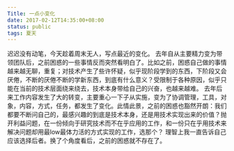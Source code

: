 ```yaml
---
Title: 一点小变化
date: 2017-02-12T14:35:00+08:00
status: public
tags: 夏天
---
```


迟迟没有动笔，今天趁着周末无人，写点最近的变化。
去年自从主要精力变为带领团队后，之前困惑的一些事情反而突然看明白了。比如之前，困惑自己做的事情越来越无聊，重复；对技术产生了些许怀疑，似乎现阶段学到的东西，下阶段又会厌倦，不断的厌倦不断的学新东西，到底有什么意义？受限制于各种原因，似乎只能在当前的技术层面绕来绕去，技术本身带给自己的兴奋，也越来越难。
去年后来工作内容发生了大的转变，主要重心一下子从实施，变为了协调管理，工具，对象，内容，方式，任务，都发生了变化。此情此景，之前的困惑也豁然开朗：我们都要不断问自己的，最感兴趣的到底是技术本身，还是用技术实现出来的价值？抛开利益问题，在一份倾向于研究技术而不在乎应用的工作，和一份只在乎用技术来解决问题却用最low最体力活的方式实现的工作，选那个？
理智上我一直告诉自己应该选择后者。换了个角度看后，之前的困惑就不存在了。